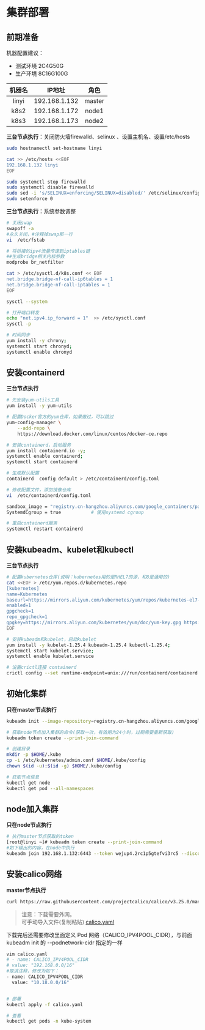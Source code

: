 # 集群部署
## 前期准备
机器配置建议：  
- 测试环境  2C4G50G
- 生产环境  8C16G100G

| 机器名 | IP地址 | 角色 |
| :----: | :----: | :----: |
| linyi | 192.168.1.132 | master |
| k8s2 | 192.168.1.172 | node1 |
| k8s3 | 192.168.1.173 | node2 |

**三台节点执行**：关闭防火墙firewalld、selinux 、设置主机名、设置/etc/hosts    
```bash
sudo hostnamectl set-hostname linyi

cat >> /etc/hosts <<EOF
192.168.1.132 linyi
EOF

sudo systemctl stop firewalld
sudo systemctl disable firewalld
sudo sed -i 's/SELINUX=enforcing/SELINUX=disabled/' /etc/selinux/config
sudo setenforce 0
```

**三台节点执行**：系统参数调整
```bash
# 关闭swap
swapoff -a 
#永久关闭，#注释掉swap那一行
vi  /etc/fstab

# 将桥接的ipv4流量传递到iptables链
##生成bridge相关内核参数
modprobe br_netfilter

cat > /etc/sysctl.d/k8s.conf << EOF
net.bridge.bridge-nf-call-ip6tables = 1
net.bridge.bridge-nf-call-iptables = 1
EOF

sysctl --system

# 打开端口转发
echo "net.ipv4.ip_forward = 1"  >> /etc/sysctl.conf
sysctl -p

# 时间同步
yum install -y chrony;
systemctl start chronyd;
systemctl enable chronyd
```
## 安装containerd
**三台节点执行**
```bash
# 先安装yum-utils工具
yum install -y yum-utils  

# 配置Docker官方的yum仓库，如果做过，可以跳过
yum-config-manager \
    --add-repo \
    https://download.docker.com/linux/centos/docker-ce.repo

# 安装containerd，启动服务
yum install containerd.io -y;
systemctl enable containerd;
systemctl start containerd

# 生成默认配置
containerd  config default > /etc/containerd/config.toml

# 修改配置文件，添加镜像仓库
vi  /etc/containerd/config.toml

sandbox_image = "registry.cn-hangzhou.aliyuncs.com/google_containers/pause:3.8"   # 修改为阿里云镜像地址
SystemdCgroup = true           # 使用systemd cgroup

# 重启containerd服务
systemctl restart containerd
```
## 安装kubeadm、kubelet和kubectl
**三台节点执行**
```bash
# 配置kubernetes仓库(说明：kubernetes用的是RHEL7的源，和8是通用的)
cat <<EOF > /etc/yum.repos.d/kubernetes.repo
[kubernetes]
name=Kubernetes
baseurl=https://mirrors.aliyun.com/kubernetes/yum/repos/kubernetes-el7-x86_64/
enabled=1
gpgcheck=1
repo_gpgcheck=1
gpgkey=https://mirrors.aliyun.com/kubernetes/yum/doc/yum-key.gpg https://mirrors.aliyun.com/kubernetes/yum/doc/rpm-package-key.gpg
EOF

# 安装kubeadm和kubelet，启动kubelet
yum install -y kubelet-1.25.4 kubeadm-1.25.4 kubectl-1.25.4;
systemctl start kubelet.service;
systemctl enable kubelet.service

# 设置crictl连接 containerd
crictl config --set runtime-endpoint=unix:///run/containerd/containerd.sock
```
## 初始化集群
**只在master节点执行**
```bash
kubeadm init --image-repository=registry.cn-hangzhou.aliyuncs.com/google_containers --apiserver-advertise-address=192.168.1.132 --kubernetes-version=v1.25.4  --service-cidr=10.15.0.0/16  --pod-network-cidr=10.18.0.0/16

# 获取node节点加入集群的命令(获取一次，有效期为24小时，过期需要重新获取)
kubeadm token create --print-join-command

# 创建目录
mkdir -p $HOME/.kube
cp -i /etc/kubernetes/admin.conf $HOME/.kube/config
chown $(id -u):$(id -g) $HOME/.kube/config

# 获取节点信息
kubectl get node 
kubectl get pod --all-namespaces
```

## node加入集群
**只在node节点执行**
```bash
# 执行master节点获取的token
[root@linyi ~]# kubeadm token create --print-join-command
#如下输出的内容，在node中执行
kubeadm join 192.168.1.132:6443 --token wejup4.2rc1p5gtefvi3rc5 --discovery-token-ca-cert-hash sha256:45da92e0918a2e7bf7bd46aa697c549693b2636c8bc8f9b9973ac2a3aace0ce8
```

## 安装calico网络
**master节点执行**
```bash
curl https://raw.githubusercontent.com/projectcalico/calico/v3.25.0/manifests/calico.yaml -O
```
> 注意：下载需要外网。  
> 可手动导入文件(复制粘贴) [calico.yaml](https://gitee.com/wynne217/read-the-docs/blob/master/source/%E6%9C%8D%E5%8A%A1/K8S/calico.yaml)

下载完后还需要修改里面定义 Pod 网络（CALICO_IPV4POOL_CIDR），与前面 kubeadm init 的 --podnetwork-cidr 指定的一样
```bash
vim calico.yaml
# - name: CALICO_IPV4POOL_CIDR
# value: "192.168.0.0/16"
#取消注释，修改为如下：
- name: CALICO_IPV4POOL_CIDR
  value: "10.18.0.0/16"


# 部署
kubectl apply -f calico.yaml

# 查看
kubectl get pods -n kube-system
```
